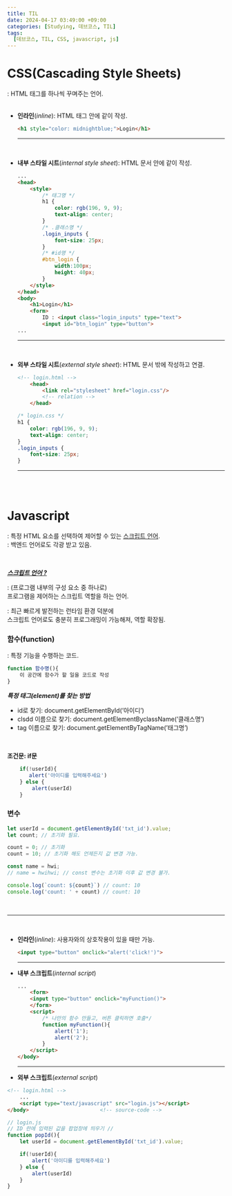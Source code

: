 ```yaml
---
title: TIL
date: 2024-04-17 03:49:00 +09:00
categories: [Studying, 데브코스, TIL]
tags: 
  [데브코스, TIL, CSS, javascript, js]
---
```


CSS(Cascading Style Sheets)
===========================
: HTML 태그를 하나씩 꾸며주는 언어.
<br><br>

- **인라인**(*inline*): HTML 태그 안에 같이 작성.
    
    ```html
    <h1 style="color: midnightblue;">Login</h1>
    ```
    ---
    <br>

- **내부 스타일 시트**(*internal style sheet*): HTML 문서 안에 같이 작성.
    
    ```html
    ...
    <head>
        <style>
            /* 태그명 */
            h1 { 
                color: rgb(196, 9, 9); 
                text-align: center;
            }
            /* .클래스명 */
            .login_inputs {
                font-size: 25px;
            }
            /* #id명 */
            #btn_login {
                width:100px; 
                height: 40px;
            }
        </style>
    </head>
    <body>
  		<h1>Login</h1>
   		<form>
   			ID : <input class="login_inputs" type="text">
   			<input id="btn_login" type="button">
    ...
    ```
    ---
    <br>

- **외부 스타일 시트**(*external style sheet*): HTML 문서 밖에 작성하고 연결.
    
    ```html
    <!-- login.html -->
        <head>
            <link rel="stylesheet" href="login.css"/>
    	    <!-- relation -->
        </head>
    ```
    ```css
    /* login.css */
    h1 {
        color: rgb(196, 9, 9); 
        text-align: center;
    }
    .login_inputs {
        font-size: 25px;
    }
    ```
    ---
<br>
<br>

Javascript
===========

: 특정 HTML 요소를 선택하여 제어할 수 있는 <u>스크립트 언어</u>.
<br>
: 백엔드 언어로도 각광 받고 있음.

<br>

<u>***스크립트 언어 ?***</u>

: (프로그램 내부의 구성 요소 중 하나로) <br> 프로그램을 제어하는 스크립트 역할을 하는 언어.

: 최근 빠르게 발전하는 런타임 환경 덕분에
  <br> 스크립트 언어로도 충분히 프로그래밍이 가능해져, 역할 확장됨.

### 함수(function)

: 특정 기능을 수행하는 코드.

```jsx
function 함수명(){
	이 공간에 함수가 할 일을 코드로 작성
}
```

***특정 태그(element)를 찾는 방법***

- id로 찾기: document.getElementById(’아이디’)
- clsdd 이름으로 찾기: document.getElementByclassName(’클래스명’)
- tag 이름으로 찾기: document.getElementByTagName(’태그명’)

<br>

**조건문: if문**
```jsx
    if(!userId){
       alert('아이디를 입력해주세요')
    } else {
        alert(userId)
    }
```
### 변수
```jsx
let userId = document.getElementById('txt_id').value;
let count; // 초기화 필요.

count = 0; // 초기화
count = 10; // 초기화 해도 언제든지 값 변경 가능.

const name = hwi;
// name = hwihwi; // const 변수는 초기화 이후 값 변경 불가.

console.log(`count: ${count}`) // count: 10
console.log('count: ' + count) // count: 10
```

<br>

---

<br>

- **인라인**(*inline*): 사용자와의 상호작용이 있을 때만 가능.
    ```html
    <input type="button" onclick="alert('click!')">
    ```
    ---


- **내부 스크립트**(*internal script*)
    
    ```html
    ...
        <form>
    	<input type="button" onclick="myFunction()">
        </form>
        <script>
            /* 나만의 함수 만들고, 버튼 클릭하면 호출*/
            function myFunction(){
                alert('1');
                alert('2');
            }
        </script>
    </body>
    ```
    ---

- **외부 스크립트**(*external script*)

```html
<!-- login.html -->
    ...
    <script type="text/javascript" src="login.js"></script>
</body>	                      <!-- source-code -->
```
```jsx
// login.js
// ID 란에 입력된 값을 팝업창에 띄우기 //
function popId(){
    let userId = document.getElementById('txt_id').value;

    if(!userId){
        alert('아이디를 입력해주세요')
    } else {
        alert(userId)
    }
}
```